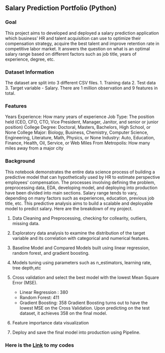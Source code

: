 ## Salary Prediction Portfolio (Python)

### Goal 
This project aims to developed and deployed a salary prediction application which business’ HR and talent acquisition can use to optimize their compensation strategy, acquire the best talent and improve retention rate in competitive labor market. It answers the question on what is an optimal salary range based on different factors such as job title, years of experience, degree, etc.


### Dataset Information
The dataset are split into 3 different CSV files. 1. Training data 2. Test data 3. Target variable - Salary. There are 1 million observation and 9 features in total.

### Features
Years Experience: How many years of experience
Job Type: The position held (CEO, CFO, CTO, Vice President, Manager, Janitor, and senior or junior position)
College Degree: Doctoral, Masters, Bachelors, High School, or None
College Major: Biology, Business, Chemistry, Computer Science, Engineering, Literature, Math, Physics, or None
Industry: Auto, Education, Finance, Health, Oil, Service, or Web
Miles From Metropolis: How many miles away from a major city

### Background
This notebook demonstrates the entire data science process of building a predictive model that can hypothetically used by HR to estimate perspective employees' compensation. The processes involving defining the problem, preprocessing data, EDA, developing model, and deploying into production have been divided into main sections. Salary range tends to vary, depending on many factors such as experiences, education, previous job title, etc. This predictive analysis aims to build a scalable and deployable model to predict salary. Here are the breakdown of my project.

1. Data Cleaning and Preprocessing, checking for collearity, outliers, missing data. 
2. Exploratory data analysis to examine the distribution of the target variable and its correlation with categorical and numerical features.
3. Baseline Model and Compared Models built using linear regression, random forest, and gradient boosting. 
4. Models tuning using parameters such as n_estimators, learning rate, tree depth,etc 
5. Cross validation and select the best model with the lowest Mean Square Error (MSE). 
      - Linear Regression : 380
      - Random Forest: 411
      - Gradient Boosting: 358
  Gradient Boosting turns out to have the lowest MSE on the Cross Validation. Upon predicting on the test dataset, it achieves 358 on the final model.

6. Feature importance data visualization 
7. Deploy and save the final model into production using Pipeline.


### Here is the [Link](https://github.com/dsjoench/salarypredictionportfolio/blob/master/Salary%20Prediction%20Portfolio%20.ipynb) to my codes
      
### 


